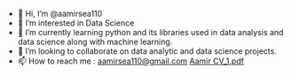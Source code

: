 - 👋 Hi, I’m @aamirsea110
- 👀 I’m interested in Data Science
- 🌱 I’m currently learning python and its libraries used in data analysis and data science along with machine learning.
- 💞️ I’m looking to collaborate on data analytic and data science projects.
- 📫 How to reach me : aamirsea110@gmail.com  [Aamir CV_1.pdf](https://github.com/aamirsea110/aamirsea110/files/9994570/Aamir.CV_1.pdf)


<!---
aamirsea110/aamirsea110 is a ✨ special ✨ repository because its `README.md` (this file) appears on your GitHub profile.
You can click the Preview link to take a look at your changes.
--->
